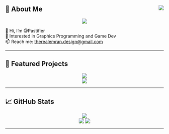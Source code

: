 <!--
[![SVG Banners](https://svg-banners.vercel.app/api?type=luminance&text1=Emran%20BinJamaan&width=800&height=400)](https://github.com/Akshay090/svg-banners)
[![SVG Banners](https://svg-banners.vercel.app/api?type=glitch&text1=Hello%20world.&width=800&height=200)](https://github.com/Akshay090/svg-banners)
-->
## <img src="https://komarev.com/ghpvc/?username=Pastifier" align="right"> 🌱 About Me

<div align=center>
  <a href="https://github.com/Akshay090/svg-banners">
    <img src="https://svg-banners.vercel.app/api?type=glitch&text1=hello,%20world&width=800&height=200"/>
  </a>
</div>

👋 Hi, I’m @Pastifier  
👀 Interested in Graphics Programming and Game Dev  
📫 Reach me: therealemran.design@gmail.com  
<!--
⚡ Fun Fact: Hover over ![this icon] to learn about SIMD!
-->

---

<!--
## 🔧 Technologies & Tools
[Badges or Icons Here]
-->

## 🌟 Featured Projects

<div align=center>
  <a href="https://github.com/Pastifier/miniRT">
    <img src="https://svg-banners.vercel.app/api?type=luminance&text1=◾▪️%20miniRT&width=800&height=200"/>
  </a>
</div>
<div align=center>
  <a href="https://github.com/Pastifier/Minishell">
    <!--
    <img src="https://svg-banners.vercel.app/api?type=luminance&text1=[$>_%20.]%20miniShell&width=800&height=200"/>
    -->
    <img src="https://svg-banners.vercel.app/api?type=luminance&text1=[$>_%&#x2009;]%20miniShell&width=800&height=200"/>
  </a>
</div>

---

## 📈 GitHub Stats
<div align=center>
  <a href="https://git.io/streak-stats">
    <img src="https://github-readme-streak-stats.herokuapp.com?user=Pastifier&theme=shadow-purple"/>
  </a>
</div>
<div align=center>
  <img src="https://github-readme-stats.vercel.app/api?username=Pastifier&count_private=true&show_icons=true&theme=chartreuse-dark&hide=contribs"/>
  <a href="https://github.com/anuraghazra/github-readme-stats">
    <img src="https://github-readme-stats.vercel.app/api/top-langs/?username=Pastifier&layout=compact&theme=vision-friendly-dark"/>
  </a>
</div>

---



